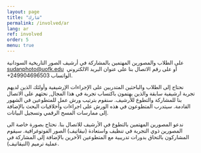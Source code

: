 ```yaml
---
layout: page
title: "شارك"
permalink: /involved/ar
lang: ar
ref: involved
order: 5
menu: true
---
```

على الطلاب والمصورين المهتمين بالمشاركة في أرشيف الصور التاريخية السودانية الاتصال بنا على عنوان البريد الالكتروني ‏‪sudanphoto@uofk.edu ‬ أو على رقم الواتساب ‏‪+249904696503‬.

نحتاج إلى الطلاب والباحثين المتدربين على الإجراءات الإرشيفية وأولئك الذين لديهم تجربة ارشيفية سابقة والذين يهتمون باكتساب تجربة في هذا المجال, نحثهم على الاتصال بنا للمشاركة والتطوع للأرشيف. سنقوم بترتيب ورش عمل للمتطوعين في الشهور القادمة. سيتدرب المتطوعون في هذه الورش على اجراءات وأخلاقيات البحث بالإضافة إلى ممارسات المسح الرقمي وتسجيل البيانات.

ندعو المصورين المهتمين بالتطوع في الأرشيف للاتصال بنا. نحتاج بصورة خاصة الى المصورين ذوي التجربة في تنظيف واستعادة (نيقاتيف) الصور الفوتوغرافية. سيقوم المشاركون بالتحاق بدورات تدريبية مع المتطوعين الأخرين بالإضافة إلى المشاركة  في عملية ترميم (النيقاتيف).

